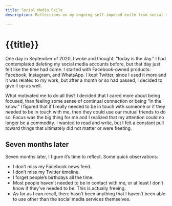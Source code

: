 ```yaml
---
title: Social Media Exile
description: Reflections on my ongoing self-imposed exile from social media.

---
```

# {{title}}

One day in September of 2020, I woke and thought, “today is the day.”
I had contemplated deleting my social media accounts before, but that
day just felt like the time had come. I started with Facebook-owned
products: Facebook, Instagram, and WhatsApp. I kept Twitter, since
I used it more and it was related to my work, but after a month or so
had passed, I decided to give it up as well.

What motivated me to do all this? I decided that I cared more about being focused, than feeling some sense of continual connection or being “in the know.” I figured that if I really needed to be in touch with someone or if they needed to be in touch with me, then they could use our mutual friends to do so. Focus was the big thing for me and I realized that my attention could no longer be a commodity. I wanted to read and write, but I felt a constant pull toward things that ultimately did not matter or were fleeting.

## Seven months later

Seven months later, I figure it’s time to reflect. Some quick
observations:

* I don’t miss my Facebook news feed.
* I don’t miss my Twitter timeline.
* I forget people’s birthdays all the time.
* Most people haven’t needed to be in contact with me, or at least
  I don’t know if they’ve needed to be. This is actually freeing.
* As far as I can recall, there hasn’t been anything that I haven’t been
  able to use other than the social media services themselves.